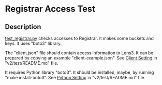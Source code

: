 # Registrar Access Test

## Description

[test_registrar.py](test_registrar.py) checks accesses to Registrar.
It makes some buckets and keys.  It uses "boto3" library.

The "client.json" file should contain access information to Lens3.  It
can be prepared by copying an example "client-example.json".  See
[Client Setting](../README.md#client-setting) in "v2/test/README.md"
file.

It requires Python library "boto3".  It should be installed, maybe, by
running "make install-boto3".  See
[Python Setting](../README.md#python-setting) in "v2/test/README.md" file.
